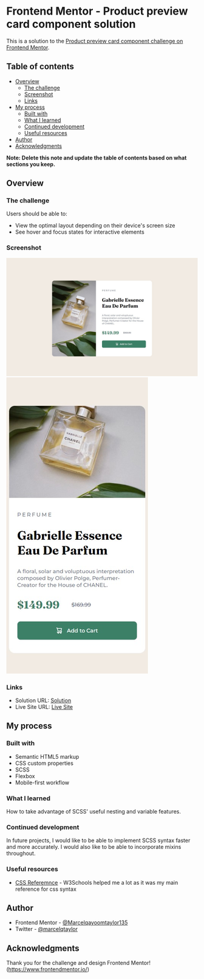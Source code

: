 # Frontend Mentor - Product preview card component solution

This is a solution to the [Product preview card component challenge on Frontend Mentor](https://www.frontendmentor.io/challenges/product-preview-card-component-GO7UmttRfa).

## Table of contents

- [Overview](#overview)
  - [The challenge](#the-challenge)
  - [Screenshot](#screenshot)
  - [Links](#links)
- [My process](#my-process)
  - [Built with](#built-with)
  - [What I learned](#what-i-learned)
  - [Continued development](#continued-development)
  - [Useful resources](#useful-resources)
- [Author](#author)
- [Acknowledgments](#acknowledgments)

**Note: Delete this note and update the table of contents based on what sections you keep.**

## Overview

### The challenge

Users should be able to:

- View the optimal layout depending on their device's screen size
- See hover and focus states for interactive elements

### Screenshot

![](./screenshots/Desktop.jpg)
![](./screenshots/mobile.jpg)

### Links

- Solution URL: [Solution](https://github.com/Marcelqayoomtaylor135/Product-Preview-Card-Component)
- Live Site URL: [Live Site](https://main--product-card-preview.netlify.app/)

## My process

### Built with

- Semantic HTML5 markup
- CSS custom properties
- SCSS 
- Flexbox
- Mobile-first workflow

### What I learned

How to take advantage of SCSS' useful nesting and variable features. 


### Continued development

In future projects, I would like to be able to implement SCSS syntax faster and more accurately. I would also like to be able to incorporate mixins throughout. 

### Useful resources

- [CSS Referemnce](https://www.w3schools.com/cssref/) - W3Schools helped me a lot as it was my main reference for css syntax

## Author

- Frontend Mentor - [@Marcelqayoomtaylor135](https://www.frontendmentor.io/profile/Marcelqayoomtaylor135)
- Twitter - [@marcelqtaylor](https://www.twitter.com/marcelqtaylor)

## Acknowledgments

Thank you for the challenge and design Frontend Mentor! (https://www.frontendmentor.io/)


